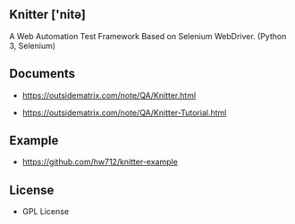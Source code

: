 Knitter ['nitə]
--------------------------------------------

 A Web Automation Test Framework Based on Selenium WebDriver. (Python 3, Selenium) 


Documents
--------------------------------------------

- https://outsidematrix.com/note/QA/Knitter.html

- https://outsidematrix.com/note/QA/Knitter-Tutorial.html


Example
--------------------------------------------

- https://github.com/hw712/knitter-example


License
--------------------------------------------

- GPL License









